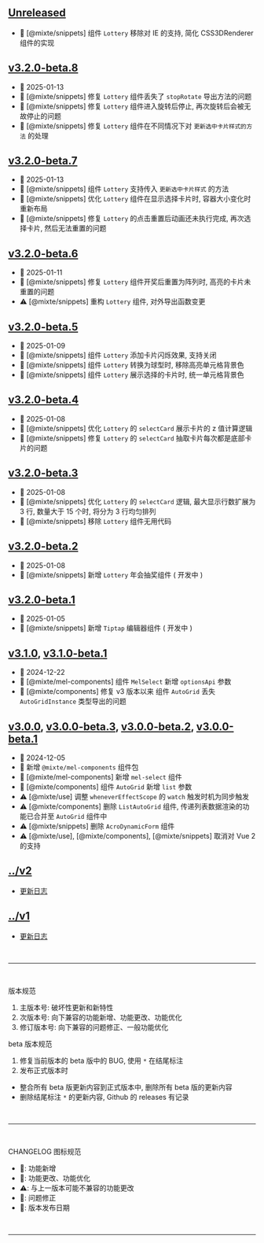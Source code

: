 ## [Unreleased]
  - 💄 [@mixte/snippets] 组件 `Lottery` 移除对 IE 的支持, 简化 CSS3DRenderer 组件的实现

## [v3.2.0-beta.8]
  - 📅 2025-01-13
  - 🐞 [@mixte/snippets] 修复 `Lottery` 组件丢失了 `stopRotate` 导出方法的问题
  - 🐞 [@mixte/snippets] 修复 `Lottery` 组件进入旋转后停止, 再次旋转后会被无故停止的问题
  - 🐞 [@mixte/snippets] 修复 `Lottery` 组件在不同情况下对 `更新选中卡片样式的方法` 的处理

## [v3.2.0-beta.7]
  - 📅 2025-01-13
  - 🌟 [@mixte/snippets] 组件 `Lottery` 支持传入 `更新选中卡片样式` 的方法
  - 💄 [@mixte/snippets] 优化 `Lottery` 组件在显示选择卡片时, 容器大小变化时重新布局
  - 🐞 [@mixte/snippets] 修复 `Lottery` 的点击重置后动画还未执行完成, 再次选择卡片, 然后无法重置的问题

## [v3.2.0-beta.6]
  - 📅 2025-01-11
  - 🐞 [@mixte/snippets] 修复 `Lottery` 组件开奖后重置为阵列时, 高亮的卡片未重置的问题
  - ⚠️ [@mixte/snippets] 重构 `Lottery` 组件, 对外导出函数变更

## [v3.2.0-beta.5]
  - 📅 2025-01-09
  - 🌟 [@mixte/snippets] 组件 `Lottery` 添加卡片闪烁效果, 支持关闭
  - 💄 [@mixte/snippets] 组件 `Lottery` 转换为球型时, 移除高亮单元格背景色
  - 💄 [@mixte/snippets] 组件 `Lottery` 展示选择的卡片时, 统一单元格背景色

## [v3.2.0-beta.4]
  - 📅 2025-01-08
  - 💄 [@mixte/snippets] 优化 `Lottery` 的 `selectCard` 展示卡片的 z 值计算逻辑
  - 🐞 [@mixte/snippets] 修复 `Lottery` 的 `selectCard` 抽取卡片每次都是底部卡片的问题

## [v3.2.0-beta.3]
  - 📅 2025-01-08
  - 💄 [@mixte/snippets] 优化 `Lottery` 的 `selectCard` 逻辑, 最大显示行数扩展为 3 行, 数量大于 15 个时, 将分为 3 行均匀排列
  - 💄 [@mixte/snippets] 移除 `Lottery` 组件无用代码

## [v3.2.0-beta.2]
  - 📅 2025-01-08
  - 🌟 [@mixte/snippets] 新增 `Lottery` 年会抽奖组件 ( 开发中 )

## [v3.2.0-beta.1]
  - 📅 2025-01-05
  - 🌟 [@mixte/snippets] 新增 `Tiptap` 编辑器组件 ( 开发中 )

## [v3.1.0], [v3.1.0-beta.1]
  - 📅 2024-12-22
  - 🌟 [@mixte/mel-components] 组件 `MelSelect` 新增 `optionsApi` 参数
  - 🐞 [@mixte/components] 修复 v3 版本以来 组件 `AutoGrid` 丢失 `AutoGridInstance` 类型导出的问题

## [v3.0.0], [v3.0.0-beta.3], [v3.0.0-beta.2], [v3.0.0-beta.1]
  - 📅 2024-12-05
  - 🌟 新增 `@mixte/mel-components` 组件包
  - 🌟 [@mixte/mel-components] 新增 `mel-select` 组件
  - 💄 [@mixte/components] 组件 `AutoGrid` 新增 `list` 参数
  - ⚠️ [@mixte/use] 调整 `wheneverEffectScope` 的 `watch` 触发时机为同步触发
  - ⚠️ [@mixte/components] 删除 `ListAutoGrid` 组件, 传递列表数据渲染的功能已合并至 `AutoGrid` 组件中
  - ⚠️ [@mixte/snippets] 删除 `AcroDynamicForm` 组件
  - ⚠️ [@mixte/use], [@mixte/components], [@mixte/snippets] 取消对 Vue 2 的支持


## [../v2](https://mixte-v2.moomfe.com)
  - [更新日志](https://mixte-v2.moomfe.com/changelog)

## [../v1](https://mixte-v1.moomfe.com)
  - [更新日志](https://mixte-v1.moomfe.com/changelog)

<br>
<hr>
<br>

版本规范

1. 主版本号: 破坏性更新和新特性
2. 次版本号: 向下兼容的功能新增、功能更改、功能优化
3. 修订版本号: 向下兼容的问题修正、一般功能优化

beta 版本规范

1. 修复当前版本的 beta 版中的 BUG, 使用 `*` 在结尾标注
2. 发布正式版本时
  - 整合所有 beta 版更新内容到正式版本中, 删除所有 beta 版的更新内容
  - 删除结尾标注 `*` 的更新内容, Github 的 releases 有记录

<br>
<hr>
<br>

CHANGELOG 图标规范

- 🌟: 功能新增<br>
- 💄: 功能更改、功能优化<br>
- ⚠️: 与上一版本可能不兼容的功能更改<br>
- 🐞: 问题修正<br>
- 📅: 版本发布日期

<br>
<hr>
<br>

[Unreleased]: https://github.com/MoomFE/mixte/compare/v3.2.0-beta.8...HEAD
[v3.2.0-beta.8]: https://github.com/MoomFE/mixte/releases/tag/v3.2.0-beta.8
[v3.2.0-beta.7]: https://github.com/MoomFE/mixte/releases/tag/v3.2.0-beta.7
[v3.2.0-beta.6]: https://github.com/MoomFE/mixte/releases/tag/v3.2.0-beta.6
[v3.2.0-beta.5]: https://github.com/MoomFE/mixte/releases/tag/v3.2.0-beta.5
[v3.2.0-beta.4]: https://github.com/MoomFE/mixte/releases/tag/v3.2.0-beta.4
[v3.2.0-beta.3]: https://github.com/MoomFE/mixte/releases/tag/v3.2.0-beta.3
[v3.2.0-beta.2]: https://github.com/MoomFE/mixte/releases/tag/v3.2.0-beta.2
[v3.2.0-beta.1]: https://github.com/MoomFE/mixte/releases/tag/v3.2.0-beta.1
[v3.1.0]: https://github.com/MoomFE/mixte/releases/tag/v3.1.0
[v3.1.0-beta.1]: https://github.com/MoomFE/mixte/releases/tag/v3.1.0-beta.1
[v3.0.0]: https://github.com/MoomFE/mixte/releases/tag/v3.0.0
[v3.0.0-beta.3]: https://github.com/MoomFE/mixte/releases/tag/v3.0.0-beta.3
[v3.0.0-beta.2]: https://github.com/MoomFE/mixte/releases/tag/v3.0.0-beta.2
[v3.0.0-beta.1]: https://github.com/MoomFE/mixte/releases/tag/v3.0.0-beta.1